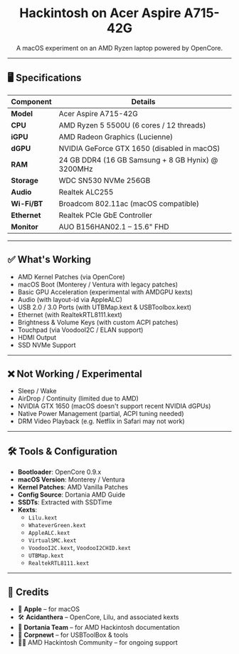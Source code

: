 <h1 align="center"> Hackintosh on Acer Aspire A715-42G</h1>

<p align="center">
  A macOS experiment on an AMD Ryzen laptop powered by OpenCore.
</p>

---

## 🖥️ Specifications

| Component        | Details                                         |
|------------------|--------------------------------------------------|
| **Model**        | Acer Aspire A715-42G                            |
| **CPU**          | AMD Ryzen 5 5500U (6 cores / 12 threads)        |
| **iGPU**         | AMD Radeon Graphics (Lucienne)                 |
| **dGPU**         | NVIDIA GeForce GTX 1650 (disabled in macOS)     |
| **RAM**          | 24 GB DDR4 (16 GB Samsung + 8 GB Hynix) @ 3200MHz |
| **Storage**      | WDC SN530 NVMe 256GB                            |
| **Audio**        | Realtek ALC255                                  |
| **Wi-Fi/BT**     | Broadcom 802.11ac (macOS compatible)            |
| **Ethernet**     | Realtek PCIe GbE Controller                     |
| **Monitor**      | AUO B156HAN02.1 – 15.6" FHD                     |

---

## ✅ What's Working

- AMD Kernel Patches (via OpenCore)
- macOS Boot (Monterey / Ventura with legacy patches)
- Basic GPU Acceleration (experimental with AMDGPU kexts)
- Audio (with layout-id via AppleALC)
- USB 2.0 / 3.0 Ports (with UTBMap.kext & USBToolbox.kext)
- Ethernet (with RealtekRTL8111.kext)
- Brightness & Volume Keys (with custom ACPI patches)
- Touchpad (via VoodooI2C / ELAN support)
- HDMI Output
- SSD NVMe Support

---

## ❌ Not Working / Experimental

- Sleep / Wake
- AirDrop / Continuity (limited due to AMD)
- NVIDIA GTX 1650 (macOS doesn't support recent NVIDIA dGPUs)
- Native Power Management (partial, ACPI tuning needed)
- DRM Video Playback (e.g. Netflix in Safari may not work)

---

## 🛠️ Tools & Configuration

- **Bootloader**: OpenCore 0.9.x  
- **macOS Version**: Monterey / Ventura  
- **Kernel Patches**: AMD Vanilla Patches  
- **Config Source**: Dortania AMD Guide  
- **SSDTs**: Extracted with SSDTime
- **Kexts**:
  - `Lilu.kext`
  - `WhateverGreen.kext`
  - `AppleALC.kext`
  - `VirtualSMC.kext`
  - `VoodooI2C.kext`, `VoodooI2CHID.kext`
  - `UTBMap.kext`
  - `RealtekRTL8111.kext`

---

## 🙏 Credits

- 🍏 **Apple** – for macOS  
- 🛠️ **Acidanthera** – OpenCore, Lilu, and associated kexts  
- 🧠 **Dortania Team** – for AMD Hackintosh documentation  
- 🧰 **Corpnewt** – for USBToolBox & tools  
- 👨‍💻 AMD Hackintosh Community – for ongoing support  

